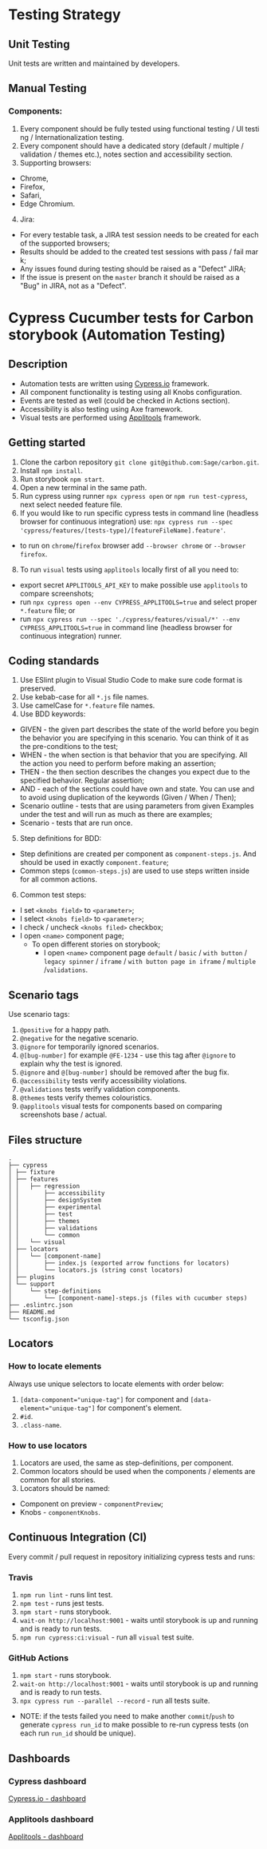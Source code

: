 # Testing Strategy

## Unit Testing
   Unit tests are written and maintained by developers.

## Manual Testing
### Components:
1. Every component should be fully tested using functional testing / UI testing / Internationalization testing.
2. Every component should have a dedicated story (default / multiple / validation / themes etc.),
   notes section and accessibility section.
3. Supporting browsers:
  * Chrome,
  * Firefox,
  * Safari,
  * Edge Chromium.
4. Jira:
  * For every testable task, a JIRA test session needs to be created for each of the supported browsers;
  * Results should be added to the created test sessions with pass / fail mark;
  * Any issues found during testing should be raised as a "Defect" JIRA;
  * If the issue is present on the `master` branch it should be raised as a "Bug" in JIRA, not as a "Defect".

# Cypress Cucumber tests for Carbon storybook (Automation Testing)

## Description
  * Automation tests are written using [Cypress.io](https://www.cypress.io/) framework.
  * All component functionality is testing using all Knobs configuration.
  * Events are tested as well (could be checked in Actions section).
  * Accessibility is also testing using Axe framework.
  * Visual tests are performed using [Applitools](https://applitools.com) framework.

## Getting started
1. Clone the carbon repository `git clone git@github.com:Sage/carbon.git`.
3. Install `npm install`.
4. Run storybook `npm start`.
5. Open a new terminal in the same path.
6. Run cypress using runner `npx cypress open` or `npm run test-cypress`, next select needed feature file.
7. If you would like to run specific cypress tests in command line (headless browser for continuous integration) use: `npx cypress run --spec 'cypress/features/[tests-type]/[featureFileName].feature'`.
  * to run on `chrome`/`firefox` browser add `--browser chrome` or `--browser firefox`.
8. To run `visual` tests using `applitools` locally first of all you need to:
  * export secret `APPLITOOLS_API_KEY` to make possible use `applitools` to compare screenshots;
  * run `npx cypress open --env CYPRESS_APPLITOOLS=true` and select proper `*.feature` file;
  or
  * run `npx cypress run --spec './cypress/features/visual/*' --env CYPRESS_APPLITOOLS=true` in command line (headless browser for continuous integration) runner.

## Coding standards
1. Use ESlint plugin to Visual Studio Code to make sure code format is preserved.
2. Use kebab-case for all `*.js` file names.
3. Use camelCase for `*.feature` file names.
4. Use BDD keywords:
  * GIVEN - the given part describes the state of the world before you begin the behavior you are specifying in this scenario. You can think of it as the pre-conditions to the test;
  * WHEN - the when section is that behavior that you are specifying. All the action you need to perform before making an assertion;
  * THEN - the then section describes the changes you expect due to the specified behavior. Regular assertion;
  * AND - each of the sections could have own and state. You can use and to avoid using duplication of the keywords (Given / When / Then);
  * Scenario outline - tests that are using parameters from given Examples under the test and will run as much as there are examples;
  * Scenario - tests that are run once.
5. Step definitions for BDD:
  * Step definitions are created per component as `component-steps.js`. And should be used in exactly `component.feature`;
  * Common steps (`common-steps.js`) are used to use steps written inside for all common actions.
6. Common test steps:
  * I set `<knobs field>` to `<parameter>`;
  * I select `<knobs field>` to `<parameter>`;
  * I check / uncheck `<knobs filed>` checkbox;
  * I open `<name>` component page;
    * To open different stories on storybook;
      * I open `<name>` component page `default` / `basic` / `with button` / `legacy spinner` / `iframe` / `with button page in iframe` / `multiple` /`validations`.

## Scenario tags
Use scenario tags:
1. `@positive` for a happy path.
2. `@negative` for the negative scenario.
3. `@ignore` for temporarily ignored scenarios.
4. `@[bug-number]` for example `@FE-1234` - use this tag after `@ignore` to explain why the test is ignored.
5. `@ignore` and `@[bug-number]` should be removed after the bug fix.
6. `@accessibility` tests verify accessibility violations.
7. `@validations` tests verify validation components.
8. `@themes` tests verify themes colouristics.
9. `@applitools` visual tests for components based on comparing screenshots base / actual.

## Files structure
```
.
├── cypress
│ ├── fixture
│ ├── features
│ │   ├── regression
│ │       ├── accessibility
│ │       ├── designSystem
│ │       ├── experimental
│ │       ├── test
│ │       ├── themes
│ │       ├── validations
│ │       └── common
│ │   └── visual
│ ├── locators
│ │   └── [component-name]
│ │       ├── index.js (exported arrow functions for locators)
│ │       └── locators.js (string const locators)
│ ├── plugins
│ └── support
│     └── step-definitions
│         └── [component-name]-steps.js (files with cucumber steps)
├── .eslintrc.json
├── README.md
└── tsconfig.json
```

## Locators
### How to locate elements
Always use unique selectors to locate elements with order below:
1. `[data-component="unique-tag"]` for component and `[data-element="unique-tag"]` for component's element.
2. `#id`.
3. `.class-name`.

### How to use locators
1. Locators are used, the same as step-definitions, per component.
2. Common locators should be used when the components / elements are common for all stories.
3. Locators should be named:
  * Component on preview - `componentPreview`;
  * Knobs - `componentKnobs`.

## Continuous Integration (CI)
Every commit / pull request in repository initializing cypress tests and runs:
### Travis
1. `npm run lint` - runs lint test.
2. `npm test` - runs jest tests.
3. `npm start` - runs storybook.
4. `wait-on http://localhost:9001` - waits until storybook is up and running and is ready to run tests.
5. `npm run cypress:ci:visual` - run all `visual` test suite.
### GitHub Actions
1. `npm start` - runs storybook.
3. `wait-on http://localhost:9001` - waits until storybook is up and running and is ready to run tests.
4. `npx cypress run --parallel --record` - run all tests suite.
  * NOTE: if the tests failed you need to make another `commit`/`push` to generate `cypress run_id` to make possible to re-run cypress tests (on each run `run_id` should be unique).

## Dashboards

### Cypress dashboard
[Cypress.io - dashboard](https://dashboard.cypress.io/projects/8458bb/runs)

### Applitools dashboard
[Applitools - dashboard](https://eyes.applitools.com/app/test-results/00000251812391553929/?accountId=MZDiTwN5_kOmMbjBqRi9pw~~)